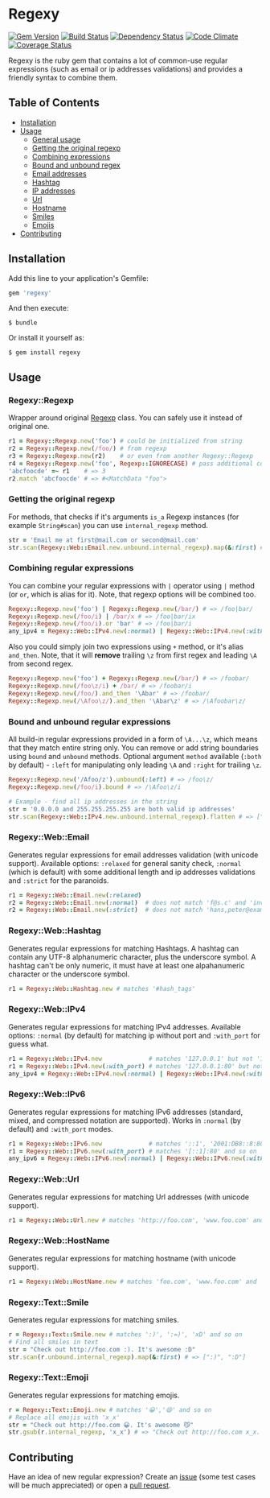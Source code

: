 # Regexy
[![Gem Version](https://badge.fury.io/rb/regexy.svg)](http://badge.fury.io/rb/regexy)
[![Build Status](https://travis-ci.org/vladimir-tikhonov/regexy.svg?branch=master)](https://travis-ci.org/vladimir-tikhonov/regexy)
[![Dependency Status](https://gemnasium.com/vladimir-tikhonov/regexy.svg)](https://gemnasium.com/vladimir-tikhonov/regexy)
[![Code Climate](https://codeclimate.com/github/vladimir-tikhonov/regexy/badges/gpa.svg)](https://codeclimate.com/github/vladimir-tikhonov/regexy)
[![Coverage Status](https://coveralls.io/repos/vladimir-tikhonov/regexy/badge.svg)](https://coveralls.io/r/vladimir-tikhonov/regexy)

Regexy is the ruby gem that contains a lot of common-use regular expressions (such as email or ip addresses validations) and provides a friendly syntax to combine them.

## Table of Contents

- [Installation](#installation)
- [Usage](#usage)
    * [General usage](#regexyregexp)
    * [Getting the original regexp](#getting-the-original-regexp)
    * [Combining expressions](#combining-regular-expressions)
    * [Bound and unbound regex](#bound-and-unbound-regular-expressions)
    * [Email addresses](#regexywebemail)
    * [Hashtag](#regexywebhashtag)
    * [IP addresses](#regexywebipv4)
    * [Url](#regexyweburl)
    * [Hostname](#regexywebhostname)
    * [Smiles](#regexytextsmile)
    * [Emojis](#regexytextemoji)
- [Contributing](#contributing)

## Installation

Add this line to your application's Gemfile:

```ruby
gem 'regexy'
```

And then execute:

    $ bundle

Or install it yourself as:

    $ gem install regexy

## Usage

### Regexy::Regexp

Wrapper around original [Regexp](http://ruby-doc.org/core-2.2.1/Regexp.html) class. You can safely use it instead of original one.

```ruby
r1 = Regexy::Regexp.new('foo') # could be initialized from string
r2 = Regexy::Regexp.new(/foo/) # from regexp
r3 = Regexy::Regexp.new(r2)    # or even from another Regexy::Regexp
r4 = Regexy::Regexp.new('foo', Regexp::IGNORECASE) # pass additional configuration
'abcfoocde' =~ r1    # => 3
r2.match 'abcfoocde' # => #<MatchData "foo">
```
### Getting the original regexp
For methods, that checks if it's arguments `is_a` Regexp instances (for example `String#scan`) you can use `internal_regexp` method.
```ruby
str = 'Email me at first@mail.com or second@mail.com'
str.scan(Regexy::Web::Email.new.unbound.internal_regexp).map(&:first) # => ["first@mail.com", "second@mail.com"]
```

### Combining regular expressions

You can combine your regular expressions with `|` operator using `|` method (or `or`, which is alias for it). Note, that regexp options will be combined too.
```ruby
Regexy::Regexp.new('foo') | Regexy::Regexp.new(/bar/) # => /foo|bar/
Regexy::Regexp.new(/foo/i) | /bar/x # => /foo|bar/ix
Regexy::Regexp.new(/foo/i).or 'bar' # => /foo|bar/i
any_ipv4 = Regexy::Web::IPv4.new(:normal) | Regexy::Web::IPv4.new(:with_port) # matches ip w\ and w\o port
```
Also you could simply join two expressions using `+` method, or it's alias `and_then`. Note, that it will __remove__ trailing `\z` from first regex and leading `\A` from second regex.
```ruby
Regexy::Regexp.new('foo') + Regexy::Regexp.new(/bar/) # => /foobar/
Regexy::Regexp.new(/foo\z/i) + /bar/ # => /foobar/i
Regexy::Regexp.new(/foo/).and_then '\Abar' # => /foobar/
Regexy::Regexp.new(/\Afoo\z/).and_then '\Abar\z' # => /\Afoobar\z/
```
### Bound and unbound regular expressions
All build-in regular expressions provided in a form of `\A...\z`, which means that they match entire string only. You can remove or add string boundaries using `bound` and `unbound` methods.
Optional argument `method` available (`:both` by default) - `:left` for manipulating only leading `\A` and `:right` for trailing `\z`.
```ruby
Regexy::Regexp.new('/Afoo/z').unbound(:left) # => /foo\z/
Regexy::Regexp.new(/foo/i).bound # => /\Afoo\z/i

# Example - find all ip addresses in the string
str = '0.0.0.0 and 255.255.255.255 are both valid ip addresses'
str.scan(Regexy::Web::IPv4.new.unbound.internal_regexp).flatten # => ["0.0.0.0", "255.255.255.255"]
```
### Regexy::Web::Email

Generates regular expressions for email addresses validation (with unicode support). Available options: `:relaxed` for general sanity check, `:normal` (which is default) with some additional length and ip addresses validations and `:strict` for the paranoids.

```ruby
r1 = Regexy::Web::Email.new(:relaxed)
r2 = Regexy::Web::Email.new(:normal)  # does not match 'f@s.c' and 'invalid-ip@127.0.0.1.26'
r2 = Regexy::Web::Email.new(:strict)  # does not match 'hans,peter@example.com' and "partially.\"quoted\"@sld.com"
```
### Regexy::Web::Hashtag

Generates regular expressions for matching Hashtags.
A hashtag can contain any UTF-8 alphanumeric character, plus the underscore symbol.
A hashtag can't be only numeric, it must have at least one alpahanumeric character or the underscore symbol.

```ruby
r1 = Regexy::Web::Hashtag.new # matches '#hash_tags'
```
### Regexy::Web::IPv4

Generates regular expressions for matching IPv4 addresses. Available options: `:normal` (by default) for matching ip without port and `:with_port` for guess what.

```ruby
r1 = Regexy::Web::IPv4.new             # matches '127.0.0.1' but not '127.0.0.1:80'
r1 = Regexy::Web::IPv4.new(:with_port) # matches '127.0.0.1:80' but not '127.0.0.1'
any_ipv4 = Regexy::Web::IPv4.new(:normal) | Regexy::Web::IPv4.new(:with_port) # matches ip w\ and w\o port
```
### Regexy::Web::IPv6

Generates regular expressions for matching IPv6 addresses (standard, mixed, and compressed notation are supported). Works in `:normal` (by default) and `:with_port` modes.

```ruby
r1 = Regexy::Web::IPv6.new             # matches '::1', '2001:DB8::8:800:200C:417A' and '::FFFF:129.144.52.38'
r1 = Regexy::Web::IPv6.new(:with_port) # matches '[::1]:80' and so on
any_ipv6 = Regexy::Web::IPv6.new(:normal) | Regexy::Web::IPv6.new(:with_port) # matches ip w\ and w\o port
```
### Regexy::Web::Url

Generates regular expressions for matching Url addresses (with unicode support).

```ruby
r1 = Regexy::Web::Url.new # matches 'http://foo.com', 'www.foo.com' and 'foo.com'
```

### Regexy::Web::HostName

Generates regular expressions for matching hostname (with unicode support).

```ruby
r1 = Regexy::Web::HostName.new # matches 'foo.com', 'www.foo.com' and 'киррилический.домен.рф' but not `127.0.0.1`
```
### Regexy::Text::Smile

Generates regular expressions for matching smiles.
```ruby
r = Regexy::Text::Smile.new # matches ':)', ':=)', 'xD' and so on
# Find all smiles in text
str = "Check out http://foo.com :). It's awesome :D"
str.scan(r.unbound.internal_regexp).map(&:first) # => [":)", ":D"] 
```

### Regexy::Text::Emoji

Generates regular expressions for matching emojis.
```ruby
r = Regexy::Text::Emoji.new # matches '😀','😄' and so on
# Replace all emojis with 'x_x' 
str = "Check out http://foo.com 😀. It's awesome 😼"
str.gsub(r.internal_regexp, 'x_x') # => "Check out http://foo.com x_x. It's awesome x_x"
```

## Contributing
Have an idea of new regular expression? Create an [issue](https://github.com/vladimir-tikhonov/regexy/issues) (some test cases will be much appreciated) or open a [pull request](https://github.com/vladimir-tikhonov/regexy/pulls).
